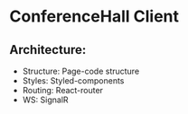 # ConferenceHall Client

## Architecture:
- Structure: Page-code structure
- Styles: Styled-components
- Routing: React-router
- WS: SignalR